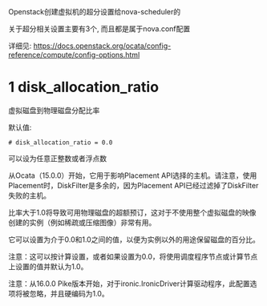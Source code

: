 Openstack创建虚拟机的超分设置给nova\-scheduler的

关于超分相关设置主要有3个, 而且都是属于nova.conf配置

详细见: https://docs.openstack.org/ocata/config-reference/compute/config-options.html

# 1 disk\_allocation\_ratio

虚拟磁盘到物理磁盘分配比率

默认值:

```
# disk_allocation_ratio = 0.0
```

可以设为任意正整数或者浮点数

从Ocata（15.0.0）开始，它用于影响Placement API选择的主机。请注意，使用Placement时，DiskFilter是多余的，因为Placement API已经过滤掉了DiskFilter失败的主机。

比率大于1.0将导致可用物理磁盘的超额预订，这对于不使用整个虚拟磁盘的映像创建的实例（例如稀疏或压缩图像）非常有用。

它可以设置为介于0.0和1.0之间的值，以便为实例以外的用途保留磁盘的百分比。

注意：这可以按计算设置，或者如果设置为0.0，将使用调度程序节点或计算节点上设置的值并默认为1.0。

注意：从16.0.0 Pike版本开始，对于ironic.IronicDriver计算驱动程序，此配置选项将被忽略，并且硬编码为1.0。


